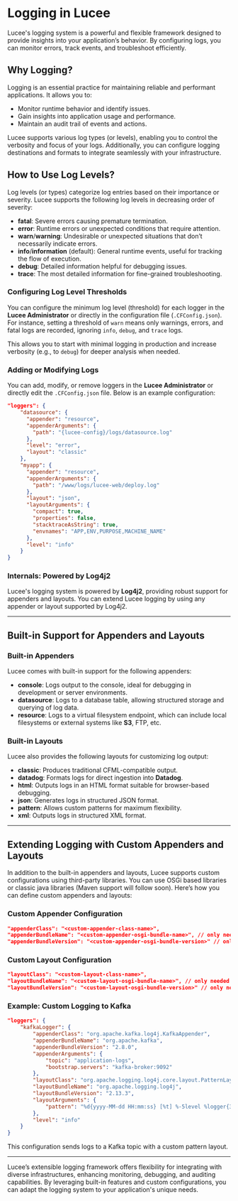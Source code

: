 <!--
{
  "title": "Logging",
  "id": "logging",
  "description": "",
  "keywords": [
    "Logging",
    "Log levels",
    "Lucee"
  ]
}
-->

# Logging in Lucee

Lucee's logging system is a powerful and flexible framework designed to provide insights into your application’s behavior. By configuring logs, you can monitor errors, track events, and troubleshoot efficiently.

## Why Logging?

Logging is an essential practice for maintaining reliable and performant applications. It allows you to:
- Monitor runtime behavior and identify issues.
- Gain insights into application usage and performance.
- Maintain an audit trail of events and actions.

Lucee supports various log types (or levels), enabling you to control the verbosity and focus of your logs. Additionally, you can configure logging destinations and formats to integrate seamlessly with your infrastructure.

## How to Use Log Levels?

Log levels (or types) categorize log entries based on their importance or severity. Lucee supports the following log levels in decreasing order of severity:

- **fatal**: Severe errors causing premature termination.
- **error**: Runtime errors or unexpected conditions that require attention.
- **warn**/**warning**: Undesirable or unexpected situations that don’t necessarily indicate errors.
- **info**/**information** (default): General runtime events, useful for tracking the flow of execution.
- **debug**: Detailed information helpful for debugging issues.
- **trace**: The most detailed information for fine-grained troubleshooting.

### Configuring Log Level Thresholds

You can configure the minimum log level (threshold) for each logger in the **Lucee Administrator** or directly in the configuration file (`.CFConfig.json`). For instance, setting a threshold of `warn` means only warnings, errors, and fatal logs are recorded, ignoring `info`, `debug`, and `trace` logs.

This allows you to start with minimal logging in production and increase verbosity (e.g., to `debug`) for deeper analysis when needed.

### Adding or Modifying Logs

You can add, modify, or remove loggers in the **Lucee Administrator** or directly edit the `.CFConfig.json` file. Below is an example configuration:

```json
"loggers": {
    "datasource": {
      "appender": "resource",
      "appenderArguments": {
        "path": "{lucee-config}/logs/datasource.log"
      },
      "level": "error",
      "layout": "classic"
    },
    "myapp": {
      "appender": "resource",
      "appenderArguments": {
        "path": "/www/logs/lucee-web/deploy.log"
      },
      "layout": "json",
      "layoutArguments": {
        "compact": true,
        "properties": false,
        "stacktraceAsString": true,
        "envnames": "APP,ENV,PURPOSE,MACHINE_NAME"
      },
      "level": "info"
    }
}
```

### Internals: Powered by Log4j2

Lucee's logging system is powered by **Log4j2**, providing robust support for appenders and layouts. You can extend Lucee logging by using any appender or layout supported by Log4j2.

---

## Built-in Support for Appenders and Layouts

### Built-in Appenders

Lucee comes with built-in support for the following appenders:

- **console**: Logs output to the console, ideal for debugging in development or server environments.
- **datasource**: Logs to a database table, allowing structured storage and querying of log data.
- **resource**: Logs to a virtual filesystem endpoint, which can include local filesystems or external systems like **S3**, FTP, etc.

### Built-in Layouts

Lucee also provides the following layouts for customizing log output:

- **classic**: Produces traditional CFML-compatible output.
- **datadog**: Formats logs for direct ingestion into **Datadog**.
- **html**: Outputs logs in an HTML format suitable for browser-based debugging.
- **json**: Generates logs in structured JSON format.
- **pattern**: Allows custom patterns for maximum flexibility.
- **xml**: Outputs logs in structured XML format.

---

## Extending Logging with Custom Appenders and Layouts

In addition to the built-in appenders and layouts, Lucee supports custom configurations using third-party libraries. 
You can use OSGi based libraries or classic java libraries (Maven support will follow soon). 
Here’s how you can define custom appenders and layouts:

### Custom Appender Configuration

```json
"appenderClass": "<custom-appender-class-name>",
"appenderBundleName": "<custom-appender-osgi-bundle-name>", // only needed for OSGi based libraries
"appenderBundleVersion": "<custom-appender-osgi-bundle-version>" // only needed for OSGi based libraries
```

### Custom Layout Configuration

```json
"layoutClass": "<custom-layout-class-name>",
"layoutBundleName": "<custom-layout-osgi-bundle-name>", // only needed for OSGi based libraries
"layoutBundleVersion": "<custom-layout-osgi-bundle-version>" // only needed for OSGi based libraries
```

### Example: Custom Logging to Kafka

```json
"loggers": {
    "kafkaLogger": {
        "appenderClass": "org.apache.kafka.log4j.KafkaAppender",
        "appenderBundleName": "org.apache.kafka",
        "appenderBundleVersion": "2.8.0",
        "appenderArguments": {
            "topic": "application-logs",
            "bootstrap.servers": "kafka-broker:9092"
        },
        "layoutClass": "org.apache.logging.log4j.core.layout.PatternLayout",
        "layoutBundleName": "org.apache.logging.log4j",
        "layoutBundleVersion": "2.13.3",
        "layoutArguments": {
            "pattern": "%d{yyyy-MM-dd HH:mm:ss} [%t] %-5level %logger{36} - %msg%n"
        },
        "level": "info"
    }
}
```

This configuration sends logs to a Kafka topic with a custom pattern layout.

---

Lucee’s extensible logging framework offers flexibility for integrating with diverse infrastructures, enhancing monitoring, debugging, and auditing capabilities. By leveraging built-in features and custom configurations, you can adapt the logging system to your application's unique needs.
